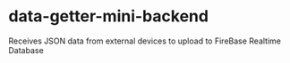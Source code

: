 # data-getter-mini-backend
Receives JSON data from external devices to upload to FireBase Realtime Database
